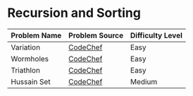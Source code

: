 # Recursion and Sorting

| Problem Name   | Problem Source                                                  | Difficulty Level |
|----------------|-----------------------------------------------------------------|------------------|
| Variation   | [CodeChef](https://www.codechef.com/ZCOPRAC/problems/ZCO15002)  | Easy             |
| Wormholes   | [CodeChef](https://www.codechef.com/ZCOPRAC/problems/ZCO12002)  | Easy           |
| Triathlon   | [CodeChef](https://www.codechef.com/INOIPRAC/problems/INOI1201) | Easy           |
| Hussain Set | [CodeChef](https://www.codechef.com/problems/COOK82C)           | Medium           |
